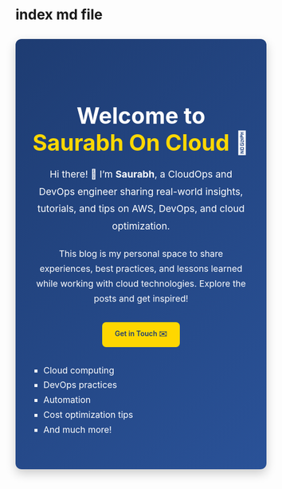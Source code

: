 # index md file
<section id="welcome" style="padding: 4rem 2rem; background: linear-gradient(135deg, #1e3c72, #2a5298); color: #fff; border-radius: 12px; text-align: center; max-width: 900px; margin: 2rem auto; box-shadow: 0 8px 20px rgba(0,0,0,0.2);">
  <h1 style="font-size: 2.8rem; margin-bottom: 1rem; font-weight: 700;">Welcome to <span style="color:#ffd700;">Saurabh On Cloud</span> 🚀</h1>
  <p style="font-size: 1.2rem; line-height: 1.8; margin-bottom: 1.5rem;">
    Hi there! 👋 I’m <strong>Saurabh</strong>, a CloudOps and DevOps engineer sharing real-world insights, tutorials, and tips on AWS, DevOps, and cloud optimization.
  </p>
  <p style="font-size: 1.1rem; line-height: 1.7; margin-bottom: 2rem;">
    This blog is my personal space to share experiences, best practices, and lessons learned while working with cloud technologies. Explore the posts and get inspired!
  </p>
  <a href="mailto:hello.saurabhoncloud@gmail.com" style="display:inline-block; background:#ffd700; color:#1e3c72; font-weight:600; padding: 0.8rem 1.6rem; border-radius: 8px; text-decoration:none; transition: all 0.3s ease;">
    Get in Touch ✉️
  </a>
  <ul style="text-align:left; max-width: 600px; margin: 2rem auto 0; list-style-type: square; font-size: 1.1rem; line-height: 1.7; padding-left: 1.5rem;">
    <li>Cloud computing</li>
    <li>DevOps practices</li>
    <li>Automation</li>
    <li>Cost optimization tips</li>
    <li>And much more!</li>
  </ul>
</section>

<!-- TODO - can use markdown here for formatting, images, links, etc. -->
